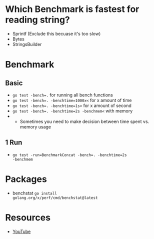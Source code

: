 # Which Benchmark is fastest for reading string?
- Sprintf (Exclude this becuase it's too slow)
- Bytes
- StringsBuilder

# Benchmark
## Basic
- <code>go test -bench=.</code> for running all bench functions
- <code>go test -bench=. -benchtime=1000x<</code> for x amount of time
- <code>go test -bench=. -benchtime=1s<</code> for x amount of second
- <code>go test -bench=. -benchtime=2s -benchmem<</code> with memory
- - Sometimes you need to make decision between time spent vs. memory usage

## 1 Run
- <code>go test -run=BenchmarkConcat -bench=. -benchtime=2s -benchmem</code>



# Packages
- benchstat <code>go install golang.org/x/perf/cmd/benchstat@latest</code>



# Resources
- [YouTube](https://www.youtube.com/watch?v=u6dpEuJ7tB8&list=PL7yAAGMOat_F7bOImcjx4ZnCtfyNEqzCy&index=7)
